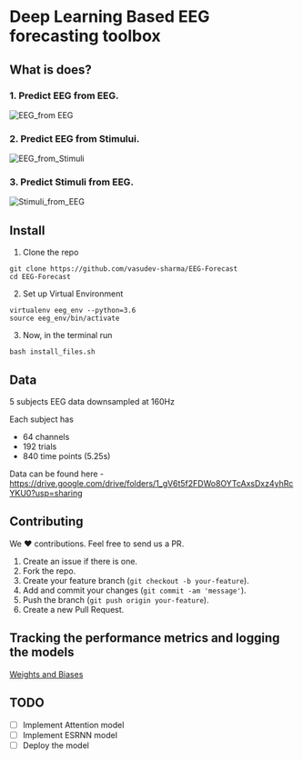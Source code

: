 # Deep Learning Based EEG forecasting toolbox
## What is does?

### 1. Predict EEG from EEG.
![EEG_from EEG](https://github.com/vasudev-sharma/EEG/blob/master/.static/images/EEG_from_EEG.png)
### 2. Predict EEG from Stimului.
![EEG_from_Stimuli](https://github.com/vasudev-sharma/EEG/blob/master/.static/images/EEG_from_Stimuli.png)
### 3. Predict Stimuli from EEG.

![Stimuli_from_EEG](https://github.com/vasudev-sharma/EEG/blob/master/.static/images/Stimulus_from_EEG.png)
## Install
1. Clone the repo
~~~
git clone https://github.com/vasudev-sharma/EEG-Forecast
cd EEG-Forecast
~~~
2. Set up Virtual Environment
```
virtualenv eeg_env --python=3.6
source eeg_env/bin/activate
```

3. Now, in the terminal run
```
bash install_files.sh
```

## Data
5 subjects EEG data downsampled at 160Hz <br>

Each subject has 
- 64 channels
- 192 trials
- 840 time points (5.25s) 

Data can be found here - https://drive.google.com/drive/folders/1_gV6t5f2FDWo8OYTcAxsDxz4yhRcYKU0?usp=sharing

## Contributing
We ❤️ contributions. Feel free to send us a PR.

1. Create an issue if there is one.
2. Fork the repo.
3. Create your feature branch (`git checkout -b your-feature`).
4. Add and commit your changes (`git commit -am 'message'`).
5. Push the branch (`git push origin your-feature`).
6. Create a new Pull Request.

## Tracking the performance metrics and logging the models

[Weights and Biases](https://wandb.ai/)

## TODO
- [ ] Implement Attention model
- [ ] Implement ESRNN model
- [ ] Deploy the model 
